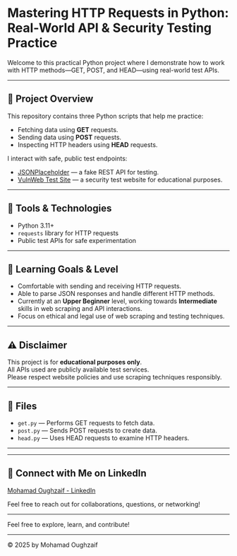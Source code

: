 # Mastering HTTP Requests in Python: Real-World API & Security Testing Practice

Welcome to this practical Python project where I demonstrate how to work with HTTP methods—GET, POST, and HEAD—using real-world test APIs.

---

## 🚀 Project Overview

This repository contains three Python scripts that help me practice:

- Fetching data using **GET** requests.
- Sending data using **POST** requests.
- Inspecting HTTP headers using **HEAD** requests.

I interact with safe, public test endpoints:

- [JSONPlaceholder](https://jsonplaceholder.typicode.com/) — a fake REST API for testing.
- [VulnWeb Test Site](http://testphp.vulnweb.com/) — a security test website for educational purposes.

---

## 🧰 Tools & Technologies

- Python 3.11+
- `requests` library for HTTP requests
- Public test APIs for safe experimentation

---

## 🎯 Learning Goals & Level

- Comfortable with sending and receiving HTTP requests.
- Able to parse JSON responses and handle different HTTP methods.
- Currently at an **Upper Beginner** level, working towards **Intermediate** skills in web scraping and API interactions.
- Focus on ethical and legal use of web scraping and testing techniques.

---

## ⚠️ Disclaimer

This project is for **educational purposes only**.  
All APIs used are publicly available test services.  
Please respect website policies and use scraping techniques responsibly.

---

## 📂 Files

- `get.py` — Performs GET requests to fetch data.  
- `post.py` — Sends POST requests to create data.  
- `head.py` — Uses HEAD requests to examine HTTP headers.

---
---

## 🔗 Connect with Me on LinkedIn

[Mohamad Oughzaif - LinkedIn](https://www.linkedin.com/in/mohamad-oughzaif-a6406a246/)

Feel free to reach out for collaborations, questions, or networking!

---
Feel free to explore, learn, and contribute!

---

© 2025 by Mohamad Oughzaif
